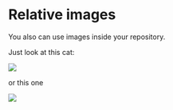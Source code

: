 # Relative images

You also can use images inside your repository.

Just look at this cat:

![](giphy.png)

or this one

![](./media/cat-2.jpg)
